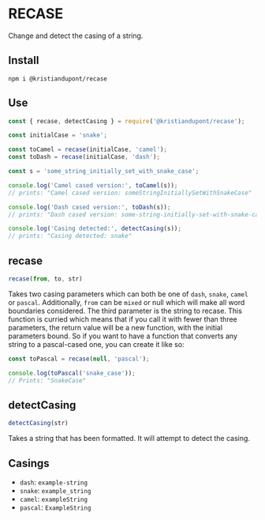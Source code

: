 # RECASE

Change and detect the casing of a string.

## Install
```
npm i @kristiandupont/recase
```

## Use
```javascript
const { recase, detectCasing } = require('@kristiandupont/recase');

const initialCase = 'snake';

const toCamel = recase(initialCase, 'camel');
const toDash = recase(initialCase, 'dash');

const s = 'some_string_initially_set_with_snake_case';

console.log('Camel cased version:', toCamel(s));
// prints: "Camel cased version: someStringInitiallySetWithSnakeCase"

console.log('Dash cased version:', toDash(s));
// prints: "Dash cased version: some-string-initially-set-with-snake-case"

console.log('Casing detected:', detectCasing(s));
// prints: "Casing detected: snake"
```

## recase
```javascript
recase(from, to, str)
```

Takes two casing parameters which can both be one of `dash`, `snake`, `camel` or `pascal`. Additionally,
`from` can be `mixed` or null which will make all word boundaries considered.
The third parameter is the string to recase.
This function is curried which means that if you call it with fewer than three parameters, the return value
will be a new function, with the initial parameters bound. So if you want to have a function that converts
any string to a pascal-cased one, you can create it like so:
```javascript
const toPascal = recase(null, 'pascal');

console.log(toPascal('snake_case'));
// Prints: "SnakeCase"
```

## detectCasing
```javascript
detectCasing(str)
```

Takes a string that has been formatted. It will attempt to detect the casing.

## Casings

 - `dash`: `example-string`
 - `snake`: `example_string`
 - `camel`: `exampleString`
 - `pascal`: `ExampleString`
